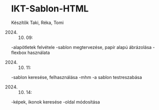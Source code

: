 # IKT-Sablon-HTML
Készítők Taki, Réka, Tomi

2024. 10. 09:

-alapötletek felvétele
-sablon megtervezése, papír alapú ábrázolása
-flexbox használata

2024. 10. 11:

-sablon keresése, felhasználása
-mhm
-a sablon testreszabása


2024. 10. 14:

-képek, ikonok keresése
-oldal módosítása